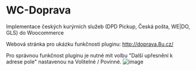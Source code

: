 # WC-Doprava
Implementace českých kurýrních služeb (DPD Pickup, Česká pošta, WE|DO, GLS) do Woocommerce

Webová stránka pro ukázku funkčnosti pluginu:
http://doprava.8u.cz/

Pro správnou funkčnost pluginu je nutné mít volbu "Další upřesnění k adrese pole" nastavenou na Volitelné / Povinné.
![image](https://user-images.githubusercontent.com/76787781/174098529-4963290b-4966-4dbb-9ed5-07f58d3136a1.png)
